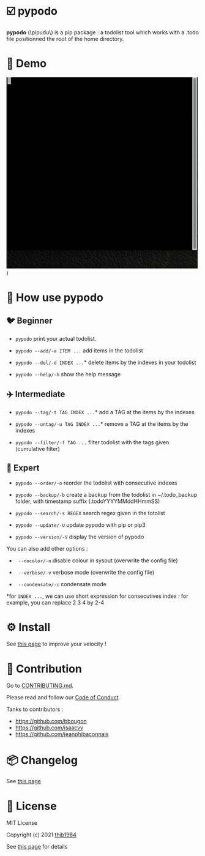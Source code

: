
# :ballot_box_with_check: pypodo

**pypodo** (\pipudu\\) is a pip package : a todolist tool which works with a .todo file positionned the root of the home directory.


# 💫 Demo

![image](./demo.gif))

# :book: How use **pypodo**

## :bird: Beginner

- ``pypodo`` print your actual todolist.

- ``pypodo --add/-a ITEM ...`` add items in the todolist

- ``pypodo --del/-d INDEX ...``* delete items by the indexes in your todolist

- ``pypodo --help/-h`` show the help message
## :airplane: Intermediate

- ``pypodo --tag/-t TAG INDEX ...``* add a TAG at the items by the indexes

- ``pypodo --untag/-u TAG INDEX ...``* remove a TAG at the items by the indexes

- ``pypodo --filter/-f TAG ...`` filter todolist with the tags given (cumulative filter)

## 🚀 Expert

- ``pypodo --order/-o`` reorder the todolist with consecutive indexes

- ``pypodo --backup/-b`` create a backup from the todolist in ~/.todo_backup folder, with timestamp suffix (.todoYYYYMMddHHmmSS)

- ``pypodo --search/-s REGEX`` search regex given in the totolist

- ``pypodo --update/-U`` update pypodo with pip or pip3

- ``pypodo --version/-V`` display the version of pypodo



You can also add other options :

- `` --nocolor/-n`` disable colour in sysout (overwrite the config file)

- `` --verbose/-v`` verbose mode  (overwrite the config file)

- `` --condensate/-c`` condensate mode

*for ``INDEX ...``, we can use short expression for consecutives index : for example, you can replace 2 3 4 by 2-4 

# ⚙️ Install

See [this page](INSTALL.md) to improve your velocity !

# :construction_worker: Contribution


Go to [CONTRIBUTING.md](CONTRIBUTING.md).

Please read and follow our [Code of Conduct](CODE_OF_CONDUCT.md).

Tanks to contributors :

- https://github.com/bbougon
- https://github.com/isaacvv
- https://github.com/jeanphibaconnais

# :package: Changelog


See [this page](CHANGELOG.md)
# :pencil: License

MIT License

Copyright (c) 2021 [thib1984](https://github.com/thib1984)

See [this page](LICENSE.txt) for details